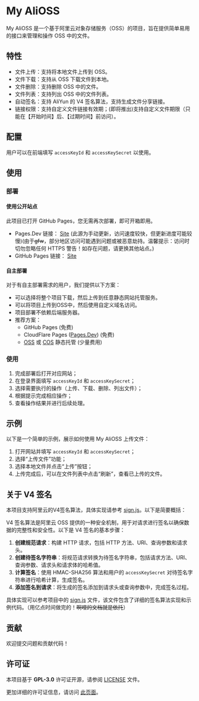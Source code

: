 # My AliOSS

My AliOSS 是一个基于阿里云对象存储服务（OSS）的项目，旨在提供简单易用的接口来管理和操作 OSS 中的文件。

## 特性

- 文件上传：支持将本地文件上传到 OSS。
- 文件下载：支持从 OSS 下载文件到本地。
- 文件删除：支持删除 OSS 中的文件。
- 文件列表：支持列出 OSS 中的文件列表。
- 自动签名：支持 AliYun 的 V4 签名算法，支持生成文件分享链接。
- 链接权限：支持自定义文件链接有效期；(即将推出)支持自定义文件期限（只能在【开始时间】后、【过期时间】前访问）。

## 配置

用户可以在前端填写 `accessKeyId` 和 `accessKeySecret` 以使用。

## 使用

### 部署

#### 使用公开站点

此项目已打开 GitHub Pages，您无需再次部署，即可开箱即用。

- Pages.Dev 链接： [Site](https://my-alioss.pages.dev/) (此源为手动更新，访问速度较快，但更新进度可能较慢)(由于~~gfw~~，部分地区访问可能遇到问题或被恶意劫持。温馨提示：访问时切勿忽略任何 HTTPS 警告！如存在问题，请更换其他站点。)
- GitHub Pages 链接： [Site](https://chcs1013.github.io/my-alioss/)

#### 自主部署

对于有自主部署需求的用户，我们提供以下方案：

- 可以选择将整个项目下载，然后上传到任意静态网站托管服务。
- 可以将项目上传到OSS中，然后使用自定义域名访问。
- 项目部署不依赖后端服务器。
- 推荐方案：
  - GitHub Pages (免费)
  - CloudFlare Pages ([Pages.Dev](https://pages.dev/)) (免费)
  - [OSS](https://oss.aliyun.com) 或 [COS](https://cloud.tencent.cn/product/cos) 静态托管 (少量费用)

### 使用

1. 完成部署后打开对应网站；
2. 在登录界面填写 `accessKeyId` 和 `accessKeySecret`；
3. 选择需要执行的操作（上传、下载、删除、列出文件）；
4. 根据提示完成相应操作；
5. 查看操作结果并进行后续处理。

## 示例

以下是一个简单的示例，展示如何使用 My AliOSS 上传文件：

1. 打开网站并填写 `accessKeyId` 和 `accessKeySecret`；
2. 选择“上传文件”功能；
3. 选择本地文件并点击“上传”按钮；
4. 上传完成后，可以在文件列表中点击“刷新”，查看已上传的文件。

## 关于 V4 签名

本项目支持阿里云的V4签名算法，具体实现请参考 [sign.js](./sign.js)。以下是简要概括：

V4 签名算法是阿里云 OSS 提供的一种安全机制，用于对请求进行签名以确保数据的完整性和安全性。以下是 V4 签名的基本步骤：

1. **创建规范请求**：构建 HTTP 请求，包括 HTTP 方法、URI、查询参数和请求头。
2. **创建待签名字符串**：将规范请求转换为待签名字符串，包括请求方法、URI、查询参数、请求头和请求体的哈希值。
3. **计算签名**：使用 HMAC-SHA256 算法和用户的 `accessKeySecret` 对待签名字符串进行哈希计算，生成签名。
4. **添加签名到请求**：将生成的签名添加到请求头或查询参数中，完成签名过程。

具体实现可以参考项目中的 [sign.js](./sign.js) 文件，该文件包含了详细的签名算法实现和示例代码。（用亿点时间做完的！~~啊哩的文档就是依托~~）

## 贡献

欢迎提交问题和贡献代码！

## 许可证

本项目基于 **GPL-3.0** 许可证开源，请参阅 [LICENSE](./LICENSE) 文件。

更加详细的许可证信息，请访问 [此页面](https://chcs1013.github.io/my-alioss/assets/static/LICENSE.html)。
